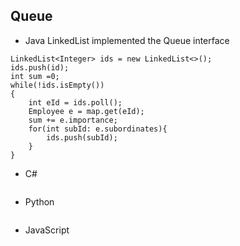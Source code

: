 ## Queue
- Java
LinkedList implemented the Queue interface
```
LinkedList<Integer> ids = new LinkedList<>();
ids.push(id);
int sum =0;
while(!ids.isEmpty())
{
    int eId = ids.poll();
    Employee e = map.get(eId);
    sum += e.importance;
    for(int subId: e.subordinates){
        ids.push(subId);
    }
}

```
- C#
```  

```
- Python
```

```
- JavaScript
```
```